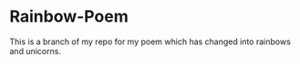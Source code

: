 # Rainbow-Poem
This is a branch of my repo for my poem which has changed into rainbows and unicorns.
